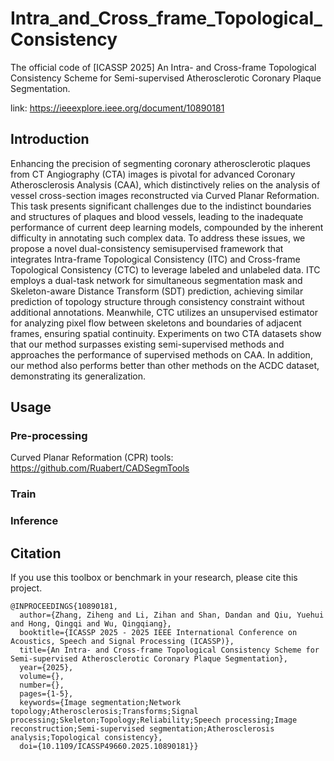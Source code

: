 # Intra_and_Cross_frame_Topological_Consistency
The official code of [ICASSP 2025] An Intra- and Cross-frame Topological Consistency Scheme for Semi-supervised Atherosclerotic Coronary Plaque Segmentation.

link: https://ieeexplore.ieee.org/document/10890181

## Introduction
Enhancing the precision of segmenting coronary atherosclerotic plaques from CT Angiography (CTA) images is pivotal for advanced Coronary Atherosclerosis Analysis (CAA), which distinctively relies on the analysis of vessel cross-section
images reconstructed via Curved Planar Reformation. This task presents significant challenges due to the indistinct boundaries and structures of plaques and blood vessels, leading to the inadequate
performance of current deep learning models, compounded by the inherent difficulty in annotating such complex data. To address these issues, we propose a novel dual-consistency semisupervised framework that integrates Intra-frame Topological Consistency (ITC) and Cross-frame Topological Consistency (CTC) to leverage labeled and unlabeled data. ITC employs a dual-task network for simultaneous segmentation mask and Skeleton-aware Distance Transform (SDT) prediction, achieving similar prediction of topology structure through consistency constraint without additional annotations. Meanwhile, CTC utilizes an unsupervised estimator for analyzing pixel flow between skeletons and boundaries of adjacent frames, ensuring spatial continuity. Experiments on two CTA datasets show that our method surpasses existing semi-supervised methods and approaches the performance of supervised methods on CAA. In addition, our method also performs better than other methods on the ACDC dataset, demonstrating its generalization.
## Usage
### Pre-processing
Curved Planar Reformation (CPR) tools: https://github.com/Ruabert/CADSegmTools
### Train

### Inference

## Citation
If you use this toolbox or benchmark in your research, please cite this project.
```
@INPROCEEDINGS{10890181,
  author={Zhang, Ziheng and Li, Zihan and Shan, Dandan and Qiu, Yuehui and Hong, Qingqi and Wu, Qingqiang},
  booktitle={ICASSP 2025 - 2025 IEEE International Conference on Acoustics, Speech and Signal Processing (ICASSP)}, 
  title={An Intra- and Cross-frame Topological Consistency Scheme for Semi-supervised Atherosclerotic Coronary Plaque Segmentation}, 
  year={2025},
  volume={},
  number={},
  pages={1-5},
  keywords={Image segmentation;Network topology;Atherosclerosis;Transforms;Signal processing;Skeleton;Topology;Reliability;Speech processing;Image reconstruction;Semi-supervised segmentation;Atherosclerosis analysis;Topological consistency},
  doi={10.1109/ICASSP49660.2025.10890181}}
```

